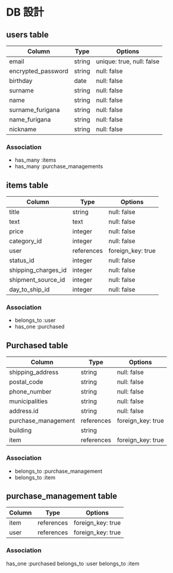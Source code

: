 
# DB 設計

## users table

| Column             | Type                | Options                       |
|--------------------|---------------------|-------------------------------|
| email              | string              | unique: true, null: false     |
| encrypted_password | string              | null: false                   |
| birthday           | date                | null: false                   |
| surname            | string              | null: false                   |
| name               | string              | null: false                   |
| surname_furigana   | string              | null: false                   |
| name_furigana      | string              | null: false                   |
| nickname           | string              | null: false                   |

### Association

* has_many :items
* has_many :purchase_managements

## items table

| Column              | Type       | Options           |
|---------------------|------------|-------------------|
| title               | string     | null: false       |
| text                | text       | null: false       |
| price               | integer    | null: false       |
| category_id         | integer    | null: false       |
| user                | references | foreign_key: true |
| status_id           | integer    | null: false       |
| shipping_charges_id | integer    | null: false       |
| shipment_source_id  | integer    | null: false       |
| day_to_ship_id      | integer    | null: false       |


### Association

- belongs_to :user
- has_one :purchased

 ## Purchased table

| Column              | Type       | Options           |
|---------------------|------------|-------------------|
| shipping_address    | string     | null: false       |
| postal_code         | string     | null: false       |
| phone_number        | string     | null: false       |
| municipalities      | string     | null: false       |
| address.id          | string     | null: false       |
| purchase_management | references | foreign_key: true |
| building            | string     |                   |
| item                | references | foreign_key: true |

### Association

- belongs_to :purchase_management
- belongs_to :item 

## purchase_management table

| Column              | Type       | Options           |
|---------------------|------------|-------------------|
| item                | references | foreign_key: true |
| user                | references | foreign_key: true |

### Association

has_one :purchased
belongs_to :user
belongs_to :item